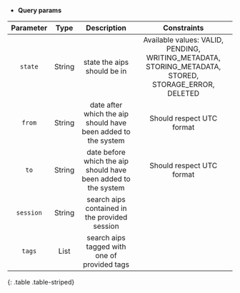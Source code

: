 * **Query params**

| Parameter | Type | Description | Constraints |  
| :-------: | :--: | :---------: | :---------: |  
| `state` | String | state the aips should be in | Available values: VALID, PENDING, WRITING_METADATA, STORING_METADATA, STORED, STORAGE_ERROR, DELETED |  
| `from` | String | date after which the aip should have been added to the system | Should respect UTC format |  
| `to` | String | date before which the aip should have been added to the system | Should respect UTC format |  
| `session` | String | search aips contained in the provided session |  |  
| `tags` | List | search aips tagged with one of provided tags |  |  
{: .table .table-striped}
